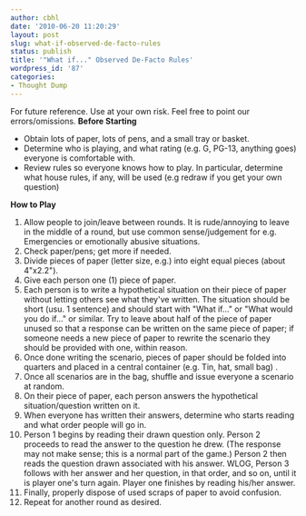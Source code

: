 ```yaml
---
author: cbhl
date: '2010-06-20 11:20:29'
layout: post
slug: what-if-observed-de-facto-rules
status: publish
title: '"What if..." Observed De-Facto Rules'
wordpress_id: '87'
categories:
- Thought Dump
---
```


For future reference. Use at your own risk. Feel free to point our
errors/omissions. **Before Starting**
-   Obtain lots of paper, lots of pens, and a small tray or basket.
-   Determine who is playing, and what rating (e.g. G, PG-13, anything
    goes) everyone is comfortable with.
-   Review rules so everyone knows how to play. In particular, determine
    what house rules, if any, will be used (e.g redraw if you get your
    own question)

**How to Play**
1.  Allow people to join/leave between rounds. It is rude/annoying to
    leave in the middle of a round, but use common sense/judgement for
    e.g. Emergencies or emotionally abusive situations.
2.  Check paper/pens; get more if needed.
3.  Divide pieces of paper (letter size, e.g.) into eight equal pieces
    (about 4"x2.2").
4.  Give each person one (1) piece of paper.
5.  Each person is to write a hypothetical situation on their piece of
    paper without letting others see what they've written. The situation
    should be short (usu. 1 sentence) and should start with "What if..."
    or "What would you do if..." or similar. Try to leave about half of
    the piece of paper unused so that a response can be written on the
    same piece of paper; if someone needs a new piece of paper to
    rewrite the scenario they should be provided with one, within
    reason.
6.  Once done writing the scenario, pieces of paper should be folded
    into quarters and placed in a central container (e.g. Tin, hat,
    small bag) .
7.  Once all scenarios are in the bag, shuffle and issue everyone a
    scenario at random.
8.  On their piece of paper, each person answers the hypothetical
    situation/question written on it.
9.  When everyone has written their answers, determine who starts
    reading and what order people will go in.
10. Person 1 begins by reading their drawn question only. Person 2
    proceeds to read the answer to the question he drew. (The response
    may not make sense; this is a normal part of the game.) Person 2
    then reads the question drawn associated with his answer. WLOG,
    Person 3 follows with her answer and her question, in that order,
    and so on, until it is player one's turn again. Player one finishes
    by reading his/her answer.
11. Finally, properly dispose of used scraps of paper to avoid
    confusion.
12. Repeat for another round as desired.

